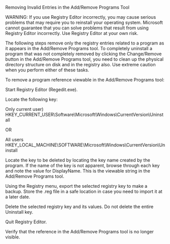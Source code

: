 Removing Invalid Entries in the Add/Remove Programs Tool

WARNING: If you use Registry Editor incorrectly, you may cause serious problems that may require you to reinstall your operating system. Microsoft cannot guarantee that you can solve problems that result from using Registry Editor incorrectly. Use Registry Editor at your own risk.

The following steps remove only the registry entries related to a program as it appears in the Add/Remove Programs tool. To completely uninstall a program that was not completely removed by clicking the Change/Remove button in the Add/Remove Programs tool, you need to clean up the physical directory structure on disk and in the registry also. Use extreme caution when you perform either of these tasks.

To remove a program reference viewable in the Add/Remove Programs tool:


Start Registry Editor (Regedit.exe).

Locate the following key:

Only current user)
HKEY_CURRENT_USER\Software\Microsoft\Windows\CurrentVersion\Uninstall​

OR​

All users​
HKEY_LOCAL_MACHINE\SOFTWARE\Microsoft\Windows\CurrentVersion\Uninstall

Locate the key to be deleted by locating the key name created by the program. If the name of the key is not apparent, browse through each key and note the value for DisplayName. This is the viewable string in the Add/Remove Programs tool.

Using the Registry menu, export the selected registry key to make a backup. Store the .reg file in a safe location in case you need to import it at a later date.

Delete the selected registry key and its values. Do not delete the entire Uninstall key.

Quit Registry Editor.

Verify that the reference in the Add/Remove Programs tool is no longer visible.

